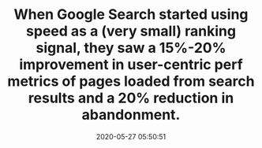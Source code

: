 ---
layout: post
title:  "When Google Search started using speed as a (very small) ranking signal, they saw a 15%-20% improvement in user-centric perf metrics of pages loaded from search results and a 20% reduction in abandonment."
img:
 image: "google-logo.png"
 alt: "Google Logo"
storySource: "https://webmasters.googleblog.com/2019/04/user-experience-improvements-with-page.html"
date:   2020-05-27 05:50:51
tags:
 - abandonment
 - search
 - "2019"
permalink: "/{{ page.date | date: '%Y/%m/%d' }}/{{ page.fileSlug }}/"
---